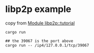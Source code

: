# libp2p example

copy from [Module libp2p::tutorial](https://docs.rs/libp2p/0.41.0/libp2p/tutorial/index.html)


``` shell
cargo run

## the 39067 is the port above
cargo run -- /ip4/127.0.0.1/tcp/39067
```
